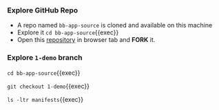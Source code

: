 ### Explore GitHub Repo
- A repo named `bb-app-source` is cloned and available on this machine
- Explore it `cd bb-app-source`{{exec}}
- Open this [repository](https://github.com/sid-demo/bb-app-source) in browser tab and **FORK** it.

### Explore `1-demo` branch
`cd bb-app-source`{{exec}}

`git checkout 1-demo`{{exec}}

`ls -ltr manifests`{{exec}}


